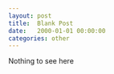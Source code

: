 ```yaml
---
layout: post
title:  Blank Post
date:   2000-01-01 00:00:00
categories: other
---
```


Nothing to see here